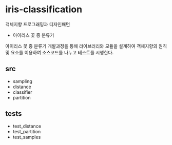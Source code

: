 # iris-classification

객체지향 프로그래밍과 디자인패턴
- 아이리스 꽃 종 분류기

아이리스 꽃 종 분류기 개발과정을 통해 라이브러리와 모듈을 설계하여
객체지향의 원칙 및 요소를 이용하여 소스코드를 나누고 테스트를 시행한다.

## src
- sampling
- distance
- classifier
- partition

## tests
- test_distance
- test_partition
- test_samples